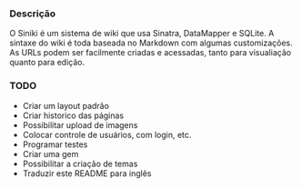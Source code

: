 ### Descrição

O Siniki é um sistema de wiki que usa Sinatra, DataMapper e SQLite. A sintaxe do wiki é toda baseada no Markdown com algumas customizações.
As URLs podem ser facilmente criadas e acessadas, tanto para visualiação quanto para edição.

### TODO

* Criar um layout padrão
* Criar historico das páginas
* Possibilitar upload de imagens
* Colocar controle de usuários, com login, etc.
* Programar testes
* Criar uma gem
* Possibilitar a criação de temas
* Traduzir este README para inglês
